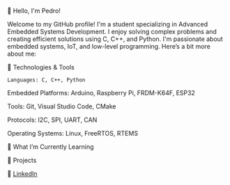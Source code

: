 👋 Hello, I'm Pedro!

Welcome to my GitHub profile! I'm a student specializing in Advanced Embedded Systems Development. I enjoy solving complex problems and creating efficient solutions using C, C++, and Python. I'm passionate about embedded systems, IoT, and low-level programming. Here’s a bit more about me:

🔧 Technologies & Tools

	Languages: C, C++, Python

   Embedded Platforms: Arduino, Raspberry Pi, FRDM-K64F, ESP32

   Tools: Git, Visual Studio Code, CMake

   Protocols: I2C, SPI, UART, CAN

   Operating Systems: Linux, FreeRTOS, RTEMS

🌱 What I’m Currently Learning

   


🚀 Projects




💼 [LinkedIn](https://www.linkedin.com/in/pedro-balija-b294b9305/)
